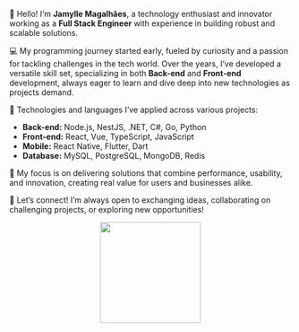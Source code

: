 🌟 Hello! I’m <b>Jamylle Magalhães</b>, a technology enthusiast and innovator working as a <b>Full Stack Engineer</b> with experience in building robust and scalable solutions.

💻 My programming journey started early, fueled by curiosity and a passion for tackling challenges in the tech world. Over the years, I’ve developed a versatile skill set, specializing in both <b>Back-end</b> and <b>Front-end</b> development, always eager to learn and dive deep into new technologies as projects demand.

🚀 Technologies and languages I’ve applied across various projects:

<ul>
  <li><b>Back-end:</b> Node.js, NestJS, .NET, C#, Go, Python</li>
  <li><b>Front-end:</b> React, Vue, TypeScript, JavaScript</li>
  <li><b>Mobile:</b> React Native, Flutter, Dart</li>
  <li><b>Database:</b> MySQL, PostgreSQL, MongoDB, Redis</li>
</ul>

🎯 My focus is on delivering solutions that combine performance, usability, and innovation, creating real value for users and businesses alike.

🤝 Let’s connect! I’m always open to exchanging ideas, collaborating on challenging projects, or exploring new opportunities!
<div align="center">
  <a href="https://github.com/TheJamylle">
  <img height="180em" src="https://github-readme-stats.vercel.app/api?username=TheJamylle&show_icons=true&theme=tokyonight&include_all_commits=true&count_private=true"/>
</div>


